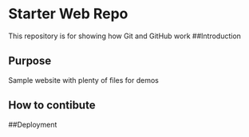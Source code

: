 # Starter Web Repo

This repository is for showing how Git and GitHub work
##Introduction

## Purpose

Sample website with plenty of files for demos

## How to contibute

##Deployment


